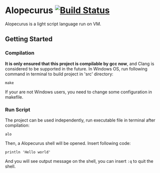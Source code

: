 # Alopecurus [![Build Status](https://www.travis-ci.org/ueyudiud/Alopecurus.svg?branch=master)](https://www.travis-ci.org/ueyudiud/Alopecurus)
Alopecurus is a light script language run on VM.
## Getting Started
### Compilation
**It is only ensured that this project is compilable by gcc now**, and Clang is considered to be supported in the future. In Windows OS, run following command in terminal to build project in 'src' directory:
```
make
```
If your are not Windows users, you need to change some configuration in makefile.
### Run Script
The project can be used independently, run executable file in terminal after compilation:
```
alo
```
Then, a Alopecurus shell will be opened. Insert following code:
```
println 'Hello world'
```
And you will see output message on the shell, you can insert `:q` to quit the shell.